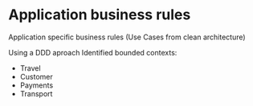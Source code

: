 # Application business rules
Application specific business rules (Use Cases from clean architecture)

Using a DDD aproach
Identified bounded contexts:
- Travel
- Customer
- Payments
- Transport